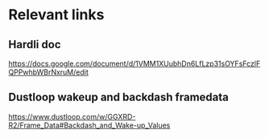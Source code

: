 # Relevant links

## Hardli doc

https://docs.google.com/document/d/1VMM1XUubhDn6LfLzp31sOYFsFczlFQPPwhbWBrNxruM/edit

## Dustloop wakeup and backdash framedata

https://www.dustloop.com/w/GGXRD-R2/Frame_Data#Backdash_and_Wake-up_Values